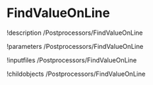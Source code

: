 <!-- MOOSE Documentation Stub: Remove this when content is added. -->

# FindValueOnLine
!description /Postprocessors/FindValueOnLine

!parameters /Postprocessors/FindValueOnLine

!inputfiles /Postprocessors/FindValueOnLine

!childobjects /Postprocessors/FindValueOnLine
